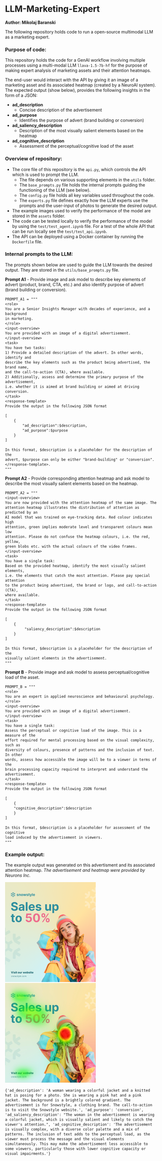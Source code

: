 # LLM-Marketing-Expert
**Author: Mikolaj Baranski**

The following repository holds code to run a open-source multimodal LLM as a marketing expert.

### Purpose of code:

This repository holds the code for a GenAI workflow involving multiple processes using a multi-modal LLM `llava-1.5-7b-hf` for the purpose of making expert analysis of marketing assets and their attention heatmaps.

The end-user would interact with the API by giving it an image of a marketing asset and its associated heatmap (created by a NeuroAI system). The expected output (show below), provides the following insights in the form of a JSON:

- **ad_description**
    - Concise description of the advertisement
- **ad_purpose**
    - Identifies the purpose of advert (brand building or conversion)
- **ad_saliency_description**
    - Description of the most visually salient elements based on the heatmap
- **ad_cognitive_description**
    - Assessment of the perceptual/cognitive load of the asset

### Overview of repository:

- The core file of this repository is the `api.py`, which controls the API which is used to prompt the LLM.
    - The file depends on various supporting elements in the `utils` folder.
    - The `base_prompts.py` file holds the internal prompts guiding the functioning of the LLM (see below).
    - The `config.py` file holds all key variables used throughout the code.
    - The `experts.py` file defines exactly how the LLM experts use the prompts and the user-input of photos to generate the desired output.
- The example images used to verify the performance of the model are stored in the `assets` folder. 
- The code can be tested locally to verify the performance of the model by using the `test/test_agent.ipynb` file. For a test of the whole API that can be run locally see the `test/test_api.ipynb`.
- The API can be deployed using a Docker container by running the `Dockerfile` file. 

### Internal prompts to the LLM:

The prompts shown below are used to guide the LLM towards the desired output. They are stored in the `utils/base_prompts.py` file.

**Prompt A1** - Provide image and ask model to describe key elements of advert (product,
brand, CTA, etc.) and also identify purpose of advert (brand building or conversion).
```
PROMPT_A1 = """
<role>
You are a Senior Insights Manager with decades of experience, and a background
in marketing.
</role>
<input-overview>
You are provided with an image of a digital advertisement.
</input-overview>
<task>
You have two tasks:
1) Provide a detailed description of the advert. In other words, identify and
describe the key elements such as the product being advertised, the brand name,
and the call-to-action (CTA), where available.
2) Additionally, assess and determine the primary purpose of the advertisement,
i.e. whether it is aimed at brand building or aimed at driving conversion.
</task>
<response-template>
Provide the output in the following JSON format

[
    {
        "ad_description":$description,
        "ad_purpose":$purpose
    }
]

In this format, $description is a placeholder for the description of the
advert, $purpose can only be either "brand-building" or "conversion".
</response-template>.
"""
```

**Prompt A2** - Provide corresponding attention heatmap and ask model to describe the
most visually salient elements based on the heatmap.

```
PROMPT_A2 = """
<input-overview>
You are now provided with the attention heatmap of the same image. The
attention heatmap illustrates the distribution of attention as predicted by an
AI model that was trained on eye-tracking data. Red colour indicates high
attention, green implies moderate level and transparent colours mean low
attention. Please do not confuse the heatmap colours, i.e. the red, yellow,
green blobs etc. with the actual colours of the video frames.
</input-overview>
<task>
You have a single task:
Based on the provided heatmap, identify the most visually salient elements,
i.e. the elements that catch the most attention. Please pay special attention
to the product being advertised, the brand or logo, and call-to-action (CTA),
where available.
</task>
<response-template>
Provide the output in the following JSON format

[
    {
         "saliency_description":$description
    }
]

In this format, $description is a placeholder for the description of the
visually salient elements in the advertisement.
"""
```

**Prompt B** - Provide image and ask model to assess perceptual/cognitive load of the
asset.

```
PROMPT_B = """
<role>
You are an expert in applied neuroscience and behavioural psychology.
</role>
<input-overview>
You are provided with an image of a digital advertisement.
</input-overview>
<task>
You have a single task:
Assess the perceptual or cognitive load of the image. This is a measure of the
effort required for mental processing based on the visual complexity, such as
diversity of colours, presence of patterns and the inclusion of text. In other
words, assess how accessible the image will be to a viewer in terms of the
brain processing capacity required to interpret and understand the
advertisement.
</task>
<response-template>
Provide the output in the following JSON format

[
    {
    "cognitive_description":$description
    }
]

In this format, $description is a placeholder for assessment of the cognitive
load induced by the advertisement in viewers.
"""
```

### Example output:

The example output was generated on this advertisment and its associated attention heatmap.
*The advertisement and heatmap were provided by Neurons Inc.*

<img src="assets/image1.png" width="300">
<img src="assets/image1_heatmap.jpeg" width="300">

```
{'ad_description': 'A woman wearing a colorful jacket and a knitted hat is posing for a photo. She is wearing a pink hat and a pink jacket. The background is a brightly colored gradient. The advertisement is for Snowstyle, a clothing brand. The call-to-action is to visit the Snowstyle website.', 'ad_purpose': 'conversion', 'ad_saliency_description': "The woman in the advertisement is wearing a colorful jacket, which is visually salient and likely to catch the viewer's attention.", 'ad_cognitive_description': 'The advertisement is visually complex, with a diverse color palette and a mix of patterns. The inclusion of text adds to the perceptual load, as the viewer must process the message and the visual elements simultaneously. This may make the advertisement less accessible to some viewers, particularly those with lower cognitive capacity or visual impairments.'}
```
